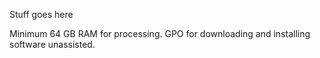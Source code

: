 Stuff goes here

Minimum 64 GB RAM for processing.
GPO for downloading and installing software unassisted.

